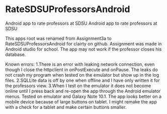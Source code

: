 # RateSDSUProfessorsAndroid
Android app to rate professors at SDSU
Android app to rate professors at SDSU

This apps root was renamed from Assignment3a to RateSDSUProfessorsAndroid for clairty on github. 
Assignment was made in Android studio for school. The app may not work if the professor closes his database.

Known errors: 
1.There is an error with leaking network connection, even though I close the httpclient in onPostExecute and onPause.
The leaks do not crash my program when tested on the emulator but show up in the log files. 
2.SQLLite data is off by one when offline and I have only written it for the professors view.
3.When I test on the emulator it does not become online until I press back and re-open the app through the Android emulator menus. Tested on emulator and Galaxy Note 10.1. The app looks better on a mobile device because of large buttons on tablet. I might remake the app with a check for a tablet and make certain buttons smaller.
